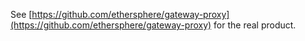 See [https://github.com/ethersphere/gateway-proxy](https://github.com/ethersphere/gateway-proxy) for the real product.
